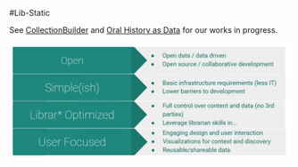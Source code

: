 #Lib-Static

See [CollectionBuilder](https://github.com/CollectionBuilder/collectionbuilder-gh) and [Oral History as Data](https://github.com/uidaholib/oral-history-as-data) for our works in progress.

![alt text](values.jpg "Lib-STATIC Values")

